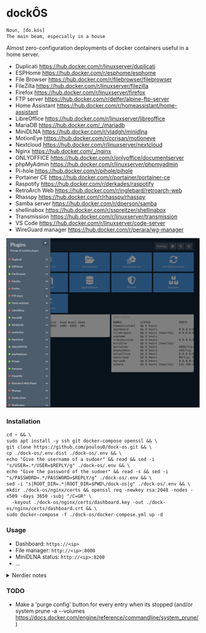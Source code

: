# dockÔS
```
Noun, [do.kós]
The main beam, especially in a house
```
Almost zero-configuration deployments of docker containers useful in a home server.

* Duplicati https://hub.docker.com/r/linuxserver/duplicati
* ESPHome https://hub.docker.com/r/esphome/esphome
* File Browser https://hub.docker.com/r/filebrowser/filebrowser
* FileZilla https://hub.docker.com/r/linuxserver/filezilla
* Firefox https://hub.docker.com/r/linuxserver/firefox
* FTP server https://hub.docker.com/r/delfer/alpine-ftp-server
* Home Assistant https://hub.docker.com/r/homeassistant/home-assistant
* LibreOffice https://hub.docker.com/r/linuxserver/libreoffice
* MariaDB https://hub.docker.com/_/mariadb
* MiniDLNA https://hub.docker.com/r/vladgh/minidlna
* MotionEye https://hub.docker.com/r/ccrisan/motioneye
* Nextcloud https://hub.docker.com/r/linuxserver/nextcloud
* Nginx https://hub.docker.com/_/nginx
* ONLYOFFICE https://hub.docker.com/r/onlyoffice/documentserver
* phpMyAdmin https://hub.docker.com/r/linuxserver/phpmyadmin
* Pi-hole https://hub.docker.com/r/pihole/pihole
* Portainer CE https://hub.docker.com/r/portainer/portainer-ce
* Raspotify https://hub.docker.com/r/derkades/raspotify
* RetroArch Web https://hub.docker.com/r/inglebard/retroarch-web
* Rhasspy https://hub.docker.com/r/rhasspy/rhasspy
* Samba server https://hub.docker.com/r/dperson/samba
* shellinabox https://hub.docker.com/r/sspreitzer/shellinabox
* Transmission https://hub.docker.com/r/linuxserver/transmission
* VS Code https://hub.docker.com/r/linuxserver/code-server
* WireGuard manager https://hub.docker.com/r/perara/wg-manager

![dock-os.png](./dock-os.png)

### Installation
```shell
cd ~ && \
sudo apt install -y ssh git docker-compose openssl && \
git clone https://github.com/poulou0/dock-os.git && \
cp ./dock-os/.env.dist ./dock-os/.env && \
echo "Give the username of a sudoer" && read && sed -i "s/USER=.*/USER=$REPLY/g" ./dock-os/.env && \
echo "Give the password of the sudoer" && read -s && sed -i "s/PASSWORD=.*/PASSWORD=$REPLY/g" ./dock-os/.env && \
sed -i "s|ROOT_DIR=.*|ROOT_DIR=$PWD\/dock-os|g" ./dock-os/.env && \
mkdir ./dock-os/nginx/certs && openssl req -newkey rsa:2048 -nodes -x509 -days 3650 -subj "/C=GR" \
  -keyout ./dock-os/nginx/certs/dashboard.key -out ./dock-os/nginx/certs/dashboard.crt && \
sudo docker-compose -f ./dock-os/docker-compose.yml up -d
```

### Usage
* Dashboard: `https://<ip>`
* File manager: `http://<ip>:8000`
* MiniDLNA status: `http://<ip>:8200`
* ...

<details>
  <summary>Nerdier notes</summary>

  ### File browser
  Under Settings > Global Settings > Command runner > After Copy/Delete/Rename/Save/Upload
  ```shell
  curl http://$(/sbin/ip route|awk '/default/ { print $3 }')/minidlna-rescan
  ```
  NOT WORKING, but promising!
  ```shell
  sudo docker-compose exec filebrowser /filebrowser cmds add after_copy "curl http://\$(/sbin/ip route|awk '/default/ { print \$3 }')/minidlna-rescan" && \
  sudo docker-compose exec filebrowser /filebrowser cmds add after_delete "curl http://\$(/sbin/ip route|awk '/default/ { print \$3 }')/minidlna-rescan" && \
  sudo docker-compose exec filebrowser /filebrowser cmds add after_rename "curl http://\$(/sbin/ip route|awk '/default/ { print \$3 }')/minidlna-rescan" && \
  sudo docker-compose exec filebrowser /filebrowser cmds add after_save "curl http://\$(/sbin/ip route|awk '/default/ { print \$3 }')/minidlna-rescan" && \
  sudo docker-compose exec filebrowser /filebrowser cmds add after_upload "curl http://\$(/sbin/ip route|awk '/default/ { print \$3 }')/minidlna-rescan"
  ```
  To list them `sudo docker-compose exec filebrowser /filebrowser cmds ls`

  ### miniDLNA
  Control url: `http://<ip>:8200/rootDesc.xml`

  Example to get "All videos" XML
  ```shell
  curl http://<ip>:8200/ContentDir.xml -H 'SOAPAction:urn:schemas-upnp-org:service:ContentDirectory:1#Browse' --data '<ObjectID>2$8</ObjectID><BrowseFlag>BrowseDirectChildren</BrowseFlag>'
  ```
  Source: https://developer.sony.com/develop/audio-control-api/get-started/browse-dlna-file
</details>

### TODO

* Make a 'purge config' button for every entry when its stopped (and/or system prune -a --volumes https://docs.docker.com/engine/reference/commandline/system_prune/)
